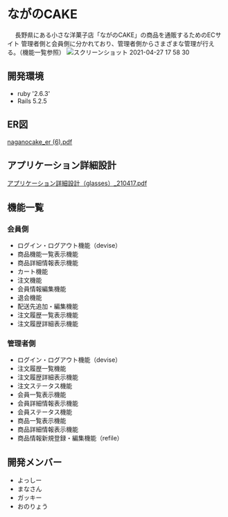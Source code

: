 # ながのCAKE
　
 長野県にある小さな洋菓子店「ながのCAKE」の商品を通販するためのECサイト
 管理者側と会員側に分かれており、管理者側からさまざまな管理が行える。（機能一覧参照）
 ![スクリーンショット 2021-04-27 17 58 30](https://user-images.githubusercontent.com/78304714/116218315-5f856a00-a785-11eb-8b18-29a67e53df49.png)
 
## 開発環境
* ruby '2.6.3'
* Rails 5.2.5

## ER図
[naganocake_er (6).pdf](https://github.com/webcamp-glasses/naganocake/files/6383413/naganocake_er.6.pdf)

## アプリケーション詳細設計
[アプリケーション詳細設計（glasses）_210417.pdf](https://github.com/webcamp-glasses/naganocake/files/6383412/glasses._210417.pdf)

## 機能一覧
### 会員側
* ログイン・ログアウト機能（devise）
* 商品機能一覧表示機能
* 商品詳細情報表示機能
* カート機能
* 注文機能
* 会員情報編集機能
* 退会機能
* 配送先追加・編集機能
* 注文履歴一覧表示機能
* 注文履歴詳細表示機能
### 管理者側
* ログイン・ログアウト機能（devise）
* 注文履歴一覧機能
* 注文履歴詳細表示機能
* 注文ステータス機能
* 会員一覧表示機能
* 会員詳細情報表示機能
* 会員ステータス機能
* 商品一覧表示機能
* 商品詳細情報表示機能
* 商品情報新規登録・編集機能（refile）

## 開発メンバー
* よっしー
* まなさん
* ガッキー
* おのりょう
